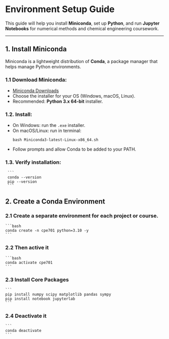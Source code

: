 # Environment Setup Guide

This guide will help you install **Miniconda**, set up **Python**, and run **Jupyter Notebooks** for numerical methods and chemical engineering coursework.

---

## 1. Install Miniconda

Miniconda is a lightweight distribution of **Conda**, a package manager that helps manage Python environments.

### 1.1 Download Miniconda:
   - [Miniconda Downloads](https://docs.conda.io/en/latest/miniconda.html)
   - Choose the installer for your OS (Windows, macOS, Linux).  
   - Recommended: **Python 3.x 64-bit** installer.

### 1.2. Install:
   - On Windows: run the `.exe` installer.
   - On macOS/Linux: run in terminal:
     ```
     bash Miniconda3-latest-Linux-x86_64.sh
     ```
   - Follow prompts and allow Conda to be added to your PATH.

### 1.3. Verify installation:
     ```
     conda --version
     pip --version
     ```

## 2. Create a Conda Environment

### 2.1 Create a separate environment for each project or course.

    ```bash
    conda create -n cpe701 python=3.10 -y
    ```
### 2.2 Then active it

    ```bash
    conda activate cpe701
    ```

### 2.3 Install Core Packages

    ```
    pip install numpy scipy matplotlib pandas sympy
    pip install notebook jupyterlab
    ```

### 2.4 Deactivate it 

    ```
    conda deactivate
    ```


